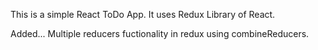 This is a simple React ToDo App. 
It uses Redux Library of React.

Added... Multiple reducers fuctionality in redux using combineReducers.